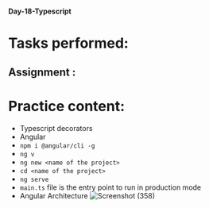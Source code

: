 #### Day-18-Typescript
# Tasks performed:

## Assignment :
<!-- No assignment for today -->

# Practice content:
- Typescript decorators
- Angular
- ```npm i @angular/cli -g```
- ```ng v```
- ```ng new <name of the project>```
- ```cd <name of the project>```
- ```ng serve```
- ```main.ts``` file is the entry point to run in production mode
- Angular Architecture
  ![Screenshot (358)](https://user-images.githubusercontent.com/49369387/160297576-1a72b02c-679b-4860-b3b0-86cff6b1811f.png)



